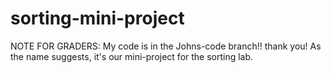 # sorting-mini-project
NOTE FOR GRADERS: My code is in the Johns-code branch!! thank you!
As the name suggests, it's our mini-project for the sorting lab.
